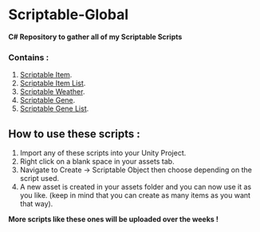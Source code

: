 # Scriptable-Global
**C# Repository to gather all of my Scriptable Scripts**

### Contains :
1. [Scriptable Item](https://github.com/MathisChartouni/Scriptable-Item).
2. [Scriptable Item List](https://github.com/MathisChartouni/Scriptable-Item-List).
3. [Scriptable Weather](https://github.com/MathisChartouni/Scriptable-Weather).
4. [Scriptable Gene](https://github.com/MathisChartouni/Scriptable-Gene).
5. [Scriptable Gene List](https://github.com/MathisChartouni/Scriptable-Gene).

## How to use these scripts :

1. Import any of these scripts into your Unity Project.
2. Right click on a blank space in your assets tab.
3. Navigate to Create -> Scriptable Object then choose depending on the script used.
4. A new asset is created in your assets folder and you can now use it as you like.
(keep in mind that you can create as many items as you want that way).


**More scripts like these ones will be uploaded over the weeks !**
